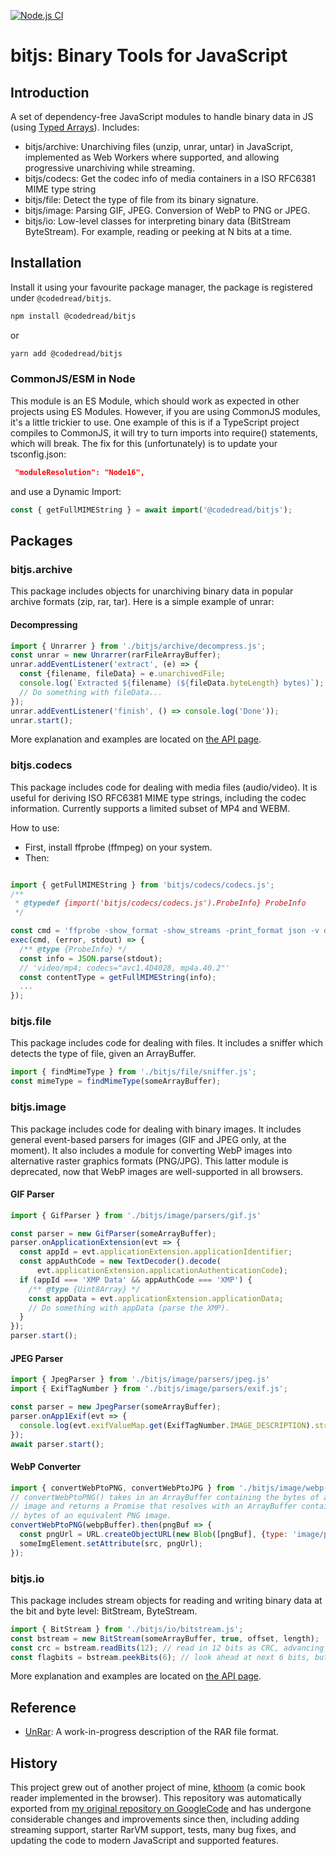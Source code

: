 [![Node.js CI](https://github.com/codedread/bitjs/actions/workflows/node.js.yml/badge.svg)](https://github.com/codedread/bitjs/actions/workflows/node.js.yml)

# bitjs: Binary Tools for JavaScript

## Introduction

A set of dependency-free JavaScript modules to handle binary data in JS (using
[Typed Arrays](https://developer.mozilla.org/en-US/docs/Web/JavaScript/Reference/Global_Objects/TypedArray)).
Includes:

  * bitjs/archive: Unarchiving files (unzip, unrar, untar) in JavaScript,
    implemented as Web Workers where supported, and allowing progressive
    unarchiving while streaming.
  * bitjs/codecs: Get the codec info of media containers in a ISO RFC6381
    MIME type string
  * bitjs/file: Detect the type of file from its binary signature.
  * bitjs/image: Parsing GIF, JPEG. Conversion of WebP to PNG or JPEG.
  * bitjs/io: Low-level classes for interpreting binary data (BitStream
    ByteStream).  For example, reading or peeking at N bits at a time.

## Installation

Install it using your favourite package manager, the package is registered under `@codedread/bitjs`.
```bash
npm install @codedread/bitjs
```
or
```bash
yarn add @codedread/bitjs
```

### CommonJS/ESM in Node

This module is an ES Module, which should work as expected in other projects using ES Modules.
However, if you are using CommonJS modules, it's a little trickier to use. One example of this is
if a TypeScript project compiles to CommonJS, it will try to turn imports into require() statements,
which will break. The fix for this (unfortunately) is to update your tsconfig.json:

```json
 "moduleResolution": "Node16",
```

and use a Dynamic Import:

```javascript
const { getFullMIMEString } = await import('@codedread/bitjs');
```

## Packages

### bitjs.archive

This package includes objects for unarchiving binary data in popular archive formats (zip, rar, tar).
Here is a simple example of unrar:

#### Decompressing

```javascript
import { Unrarrer } from './bitjs/archive/decompress.js';
const unrar = new Unrarrer(rarFileArrayBuffer);
unrar.addEventListener('extract', (e) => {
  const {filename, fileData} = e.unarchivedFile;
  console.log(`Extracted ${filename} (${fileData.byteLength} bytes)`);
  // Do something with fileData...
});
unrar.addEventListener('finish', () => console.log('Done'));
unrar.start();
```

More explanation and examples are located on [the API page](./docs/bitjs.archive.md).

### bitjs.codecs

This package includes code for dealing with media files (audio/video). It is useful for deriving
ISO RFC6381 MIME type strings, including the codec information. Currently supports a limited subset
of MP4 and WEBM.

How to use:
  * First, install ffprobe (ffmpeg) on your system.
  * Then:
```javascript

import { getFullMIMEString } from 'bitjs/codecs/codecs.js';
/**
 * @typedef {import('bitjs/codecs/codecs.js').ProbeInfo} ProbeInfo
 */

const cmd = 'ffprobe -show_format -show_streams -print_format json -v quiet foo.mp4';
exec(cmd, (error, stdout) => {
  /** @type {ProbeInfo} */
  const info = JSON.parse(stdout);
  // 'video/mp4; codecs="avc1.4D4028, mp4a.40.2"'
  const contentType = getFullMIMEString(info);
  ...
});
```

### bitjs.file

This package includes code for dealing with files.  It includes a sniffer which detects the type of
file, given an ArrayBuffer.

```javascript
import { findMimeType } from './bitjs/file/sniffer.js';
const mimeType = findMimeType(someArrayBuffer);
```

### bitjs.image

This package includes code for dealing with binary images.  It includes general event-based parsers
for images (GIF and JPEG only, at the moment). It also includes a module for converting WebP images
into alternative raster graphics formats (PNG/JPG). This latter module is deprecated, now that WebP
images are well-supported in all browsers.

#### GIF Parser
```javascript
import { GifParser } from './bitjs/image/parsers/gif.js'

const parser = new GifParser(someArrayBuffer);
parser.onApplicationExtension(evt => {
  const appId = evt.applicationExtension.applicationIdentifier;
  const appAuthCode = new TextDecoder().decode(
      evt.applicationExtension.applicationAuthenticationCode);
  if (appId === 'XMP Data' && appAuthCode === 'XMP') {
    /** @type {Uint8Array} */
    const appData = evt.applicationExtension.applicationData;
    // Do something with appData (parse the XMP).
  }
});
parser.start();
```

#### JPEG Parser
```javascript
import { JpegParser } from './bitjs/image/parsers/jpeg.js'
import { ExifTagNumber } from './bitjs/image/parsers/exif.js';

const parser = new JpegParser(someArrayBuffer);
parser.onApp1Exif(evt => {
  console.log(evt.exifValueMap.get(ExifTagNumber.IMAGE_DESCRIPTION).stringValue);
});
await parser.start();
```

#### WebP Converter
```javascript
import { convertWebPtoPNG, convertWebPtoJPG } from './bitjs/image/webp-shim/webp-shim.js';
// convertWebPtoPNG() takes in an ArrayBuffer containing the bytes of a WebP
// image and returns a Promise that resolves with an ArrayBuffer containing the
// bytes of an equivalent PNG image.
convertWebPtoPNG(webpBuffer).then(pngBuf => {
  const pngUrl = URL.createObjectURL(new Blob([pngBuf], {type: 'image/png'}));
  someImgElement.setAttribute(src, pngUrl);
});
```

### bitjs.io

This package includes stream objects for reading and writing binary data at the bit and byte level:
BitStream, ByteStream.

```javascript
import { BitStream } from './bitjs/io/bitstream.js';
const bstream = new BitStream(someArrayBuffer, true, offset, length);
const crc = bstream.readBits(12); // read in 12 bits as CRC, advancing the pointer
const flagbits = bstream.peekBits(6); // look ahead at next 6 bits, but do not advance the pointer
```

More explanation and examples are located on [the API page](./docs/bitjs.io.md).

## Reference

* [UnRar](http://codedread.github.io/bitjs/docs/unrar.html): A work-in-progress description of the
RAR file format.

## History

This project grew out of another project of mine, [kthoom](https://github.com/codedread/kthoom) (a
comic book reader implemented in the browser).  This repository was automatically exported from
[my original repository on GoogleCode](https://code.google.com/p/bitjs) and has undergone
considerable changes and improvements since then, including adding streaming support, starter RarVM
support, tests, many bug fixes, and updating the code to modern JavaScript and supported features.
